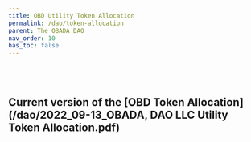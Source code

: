 ```yaml
---
title: OBD Utility Token Allocation
permalink: /dao/token-allocation
parent: The OBADA DAO
nav_order: 10
has_toc: false
---
```


<br> <br>

## Current version of the [OBD Token Allocation](/dao/2022_09-13_OBADA, DAO LLC Utility Token Allocation.pdf)



<br> <br>
